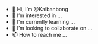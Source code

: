 - 👋 Hi, I’m @Kaibanbong
- 👀 I’m interested in ...
- 🌱 I’m currently learning ...
- 💞️ I’m looking to collaborate on ...
- 📫 How to reach me ...

<!---
Kaibanbong/Kaibanbong is a ✨ special ✨ repository because its `README.md` (this file) appears on your GitHub profile.
You can click the Preview link to take a look at your changes.
--->
